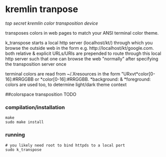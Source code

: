 # kremlin tranpose
*top secret kremlin color transposition device*

transposes colors in web pages to match your ANSI terminal color theme.

k_transpose starts a local http server (localhost/kt/) through which you browse the outside web in the form e.g. http://localhost/kt/google.com. both relative & explicit URLs/URIs are prepended to route through this local http server such that one can browse the web "normally" after specifying the transposition server once

terminal colors are read from ~/.Xresources in the form "URxvt*color[0-16]:#RRGGBB or *color[0-16]:#RRGGBB. *background: & *foreground: colors are used too, to determine light/dark theme context

##colorspace transposition
TODO

### compilation/installation
```
make
sudo make install
```

### running
```
# you likely need root to bind httpds to a local port
sudo k_transpose
```
